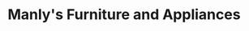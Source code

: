 ---
title: "Manly's Furniture and Appliances"
url: /longview/manlys-furniture-and-appliances/
shop: furniture
---